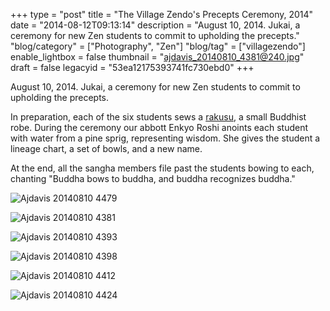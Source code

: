 +++
type = "post"
title = "The Village Zendo's Precepts Ceremony, 2014"
date = "2014-08-12T09:13:14"
description = "August 10, 2014. Jukai, a ceremony for new Zen students to commit to upholding the precepts."
"blog/category" = ["Photography", "Zen"]
"blog/tag" = ["villagezendo"]
enable_lightbox = false
thumbnail = "ajdavis_20140810_4381@240.jpg"
draft = false
legacyid = "53ea12175393741fc730ebd0"
+++

<p>August 10, 2014. Jukai, a ceremony for new Zen students to commit to upholding the precepts. </p>
<p>In preparation, each of the six students sews a <a href="http://en.wikipedia.org/wiki/Rakusu">rakusu</a>, a small Buddhist robe. During the ceremony our abbott Enkyo Roshi anoints each student with water from a pine sprig, representing wisdom. She gives the student a lineage chart, a set of bowls, and a new name.</p>
<p>At the end, all the sangha members file past the students bowing to each, chanting "Buddha bows to buddha, and buddha recognizes buddha."</p>
<p><img style="display:block; margin-left:auto; margin-right:auto;" src="ajdavis_20140810_4479.jpg" alt="Ajdavis 20140810 4479" title="Ajdavis 20140810 4479" /></p>
<p><img style="display:block; margin-left:auto; margin-right:auto;" src="ajdavis_20140810_4381.jpg" alt="Ajdavis 20140810 4381" title="Ajdavis 20140810 4381" /></p>
<p><img style="display:block; margin-left:auto; margin-right:auto;" src="ajdavis_20140810_4393.jpg" alt="Ajdavis 20140810 4393" title="Ajdavis 20140810 4393" /></p>
<p><img style="display:block; margin-left:auto; margin-right:auto;" src="ajdavis_20140810_4398.jpg" alt="Ajdavis 20140810 4398" title="Ajdavis 20140810 4398" /></p>
<p><img style="display:block; margin-left:auto; margin-right:auto;" src="ajdavis_20140810_4412.jpg" alt="Ajdavis 20140810 4412" title="Ajdavis 20140810 4412" /></p>
<p><img style="display:block; margin-left:auto; margin-right:auto;" src="ajdavis_20140810_4424.jpg" alt="Ajdavis 20140810 4424" title="Ajdavis 20140810 4424" /></p>
    